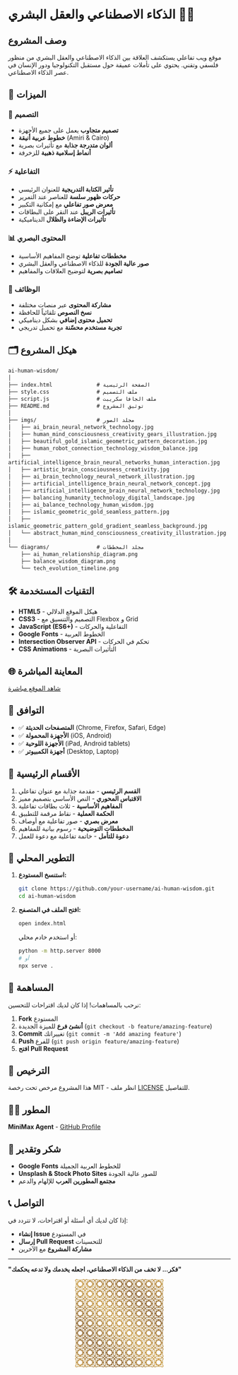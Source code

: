 # الذكاء الاصطناعي والعقل البشري 🧠✨

## وصف المشروع
موقع ويب تفاعلي يستكشف العلاقة بين الذكاء الاصطناعي والعقل البشري من منظور فلسفي وتقني. يحتوي على تأملات عميقة حول مستقبل التكنولوجيا ودور الإنسان في عصر الذكاء الاصطناعي.

## 🌟 الميزات

### 🎨 التصميم
- **تصميم متجاوب** يعمل على جميع الأجهزة
- **خطوط عربية أنيقة** (Amiri & Cairo)
- **ألوان متدرجة جذابة** مع تأثيرات بصرية
- **أنماط إسلامية ذهبية** للزخرفة

### ⚡ التفاعلية
- **تأثير الكتابة التدريجية** للعنوان الرئيسي
- **حركات ظهور سلسة** للعناصر عند التمرير
- **معرض صور تفاعلي** مع إمكانية التكبير
- **تأثيرات الريبل** عند النقر على البطاقات
- **تأثيرات الإضاءة والظلال** الديناميكية

### 📊 المحتوى البصري
- **مخططات تفاعلية** توضح المفاهيم الأساسية
- **صور عالية الجودة** للذكاء الاصطناعي والعقل البشري
- **تصاميم بصرية** لتوضيح العلاقات والمفاهيم

### 🚀 الوظائف
- **مشاركة المحتوى** عبر منصات مختلفة
- **نسخ النصوص** تلقائياً للحافظة
- **تحميل محتوى إضافي** بشكل ديناميكي
- **تجربة مستخدم محسّنة** مع تحميل تدريجي

## 🗂️ هيكل المشروع

```
ai-human-wisdom/
│
├── index.html              # الصفحة الرئيسية
├── style.css               # ملف التصميم
├── script.js               # ملف الجافا سكريبت
├── README.md               # توثيق المشروع
│
├── imgs/                   # مجلد الصور
│   ├── ai_brain_neural_network_technology.jpg
│   ├── human_mind_consciousness_creativity_gears_illustration.jpg
│   ├── beautiful_gold_islamic_geometric_pattern_decoration.jpg
│   ├── human_robot_connection_technology_wisdom_balance.jpg
│   ├── artificial_intelligence_brain_neural_networks_human_interaction.jpg
│   ├── artistic_brain_consciousness_creativity.jpg
│   ├── ai_brain_technology_neural_network_illustration.jpg
│   ├── artificial_intelligence_brain_neural_network_concept.jpg
│   ├── artificial_intelligence_brain_neural_network_technology.jpg
│   ├── balancing_humanity_technology_digital_landscape.jpg
│   ├── ai_balance_technology_human_wisdom.jpg
│   ├── islamic_geometric_gold_seamless_pattern.jpg
│   ├── islamic_geometric_pattern_gold_gradient_seamless_background.jpg
│   └── abstract_human_mind_consciousness_creativity_illustration.jpg
│
└── diagrams/               # مجلد المخططات
    ├── ai_human_relationship_diagram.png
    ├── balance_wisdom_diagram.png
    └── tech_evolution_timeline.png
```

## 🛠️ التقنيات المستخدمة

- **HTML5** - هيكل الموقع الدلالي
- **CSS3** - التصميم والتنسيق مع Flexbox و Grid
- **JavaScript (ES6+)** - التفاعلية والحركات
- **Google Fonts** - الخطوط العربية
- **Intersection Observer API** - تحكم في الحركات
- **CSS Animations** - التأثيرات البصرية

## 🌐 المعاينة المباشرة

[شاهد الموقع مباشرة](https://your-username.github.io/ai-human-wisdom)

## 📱 التوافق

- ✅ **المتصفحات الحديثة** (Chrome, Firefox, Safari, Edge)
- ✅ **الأجهزة المحمولة** (iOS, Android)
- ✅ **الأجهزة اللوحية** (iPad, Android tablets)
- ✅ **أجهزة الكمبيوتر** (Desktop, Laptop)

## 🎯 الأقسام الرئيسية

1. **القسم الرئيسي** - مقدمة جذابة مع عنوان تفاعلي
2. **الاقتباس المحوري** - النص الأساسي بتصميم مميز
3. **المفاهيم الأساسية** - ثلاث بطاقات تفاعلية
4. **الحكمة العملية** - نقاط مرقمة للتطبيق
5. **معرض بصري** - صور تفاعلية مع أوصاف
6. **المخططات التوضيحية** - رسوم بيانية للمفاهيم
7. **دعوة للتأمل** - خاتمة تفاعلية مع دعوة للعمل

## 🔧 التطوير المحلي

1. **استنسخ المستودع:**
   ```bash
   git clone https://github.com/your-username/ai-human-wisdom.git
   cd ai-human-wisdom
   ```

2. **افتح الملف في المتصفح:**
   ```bash
   open index.html
   ```
   أو استخدم خادم محلي:
   ```bash
   python -m http.server 8000
   # أو
   npx serve .
   ```

## 🤝 المساهمة

نرحب بالمساهمات! إذا كان لديك اقتراحات للتحسين:

1. **Fork** المستودع
2. **أنشئ فرع** للميزة الجديدة (`git checkout -b feature/amazing-feature`)
3. **Commit** تغييراتك (`git commit -m 'Add amazing feature'`)
4. **Push** للفرع (`git push origin feature/amazing-feature`)
5. **افتح Pull Request**

## 📄 الترخيص

هذا المشروع مرخص تحت رخصة MIT - انظر ملف [LICENSE](LICENSE) للتفاصيل.

## 👨‍💻 المطور

**MiniMax Agent** - [GitHub Profile](https://github.com/your-username)

## 🙏 شكر وتقدير

- **Google Fonts** للخطوط العربية الجميلة
- **Unsplash & Stock Photo Sites** للصور عالية الجودة
- **مجتمع المطورين العرب** للإلهام والدعم

## 📞 التواصل

إذا كان لديك أي أسئلة أو اقتراحات، لا تتردد في:
- **إنشاء Issue** في المستودع
- **إرسال Pull Request** للتحسينات
- **مشاركة المشروع** مع الآخرين

---

**"فكر... لا تخف من الذكاء الاصطناعي، اجعله يخدمك ولا تدعه يحكمك"**

<div align="center">
  <img src="imgs/islamic_geometric_gold_seamless_pattern.jpg" width="200" alt="زخرفة إسلامية">
</div>